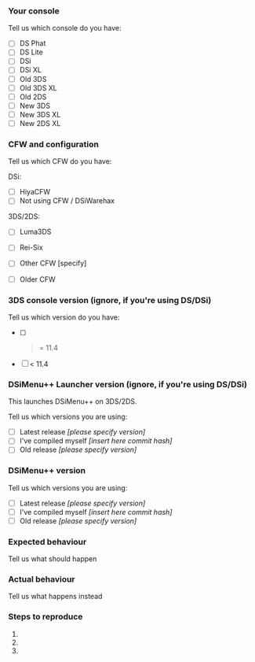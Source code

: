<!---
##### THIS IS THE ISSUE TRACKER FOR DSIMENU++. For support please go to:
###### DSiMenu++ GBATemp thread: https://gbatemp.net/threads/ds-i-3ds-dsimenu-ds-i-menu-replacement.472200/
###### Also check the Wiki (https://github.com/Robz8/DSiMenuPlusPlus/wiki) before making an issue.
###### Keep in mind that DSiMenu++ is only a frontend for nds-bootstrap on SD card. DO NOT OPEN AN ISSUE INVOLVING GAMES or APPS! Instead, open an issue here (https://github.com/ahezard/nds-bootstrap/issues)
###### Issues that don't attach any log file or any reproducible method will be closed.
###### Issues without replies in 15 days will be closed too.
###### If you want to create a request, please, delete all text after this message.
###### Issues about asking for support for piracy will be closed.
-->
### Your console

Tell us which console do you have:

- [ ]  DS Phat
- [ ]  DS Lite
- [ ]  DSi
- [ ]  DSi XL
- [ ]  Old 3DS
- [ ]  Old 3DS XL
- [ ]  Old 2DS
- [ ]  New 3DS
- [ ]  New 3DS XL
- [ ]  New 2DS XL

### CFW and configuration

Tell us which CFW do you have:

DSi:

- [ ]  HiyaCFW
- [ ]  Not using CFW / DSiWarehax

3DS/2DS:

- [ ]  Luma3DS
- [ ]  Rei-Six
- [ ]  Other CFW [specify]
- [ ]  Older CFW


### 3DS console version (ignore, if you're using DS/DSi)

Tell us which version do you have:

- [ ]  >= 11.4
- [ ]  < 11.4

### DSiMenu++ Launcher version (ignore, if you're using DS/DSi)

This launches DSiMenu++ on 3DS/2DS.

Tell us which versions you are using:

- [ ]  Latest release _[please specify version]_
- [ ]  I've compiled myself _[insert here commit hash]_
- [ ]  Old release _[please specify version]_

### DSiMenu++ version

Tell us which versions you are using:

- [ ]  Latest release _[please specify version]_
- [ ]  I've compiled myself _[insert here commit hash]_
- [ ]  Old release _[please specify version]_

### Expected behaviour

Tell us what should happen

### Actual behaviour

Tell us what happens instead

### Steps to reproduce

1.
2.
3.
